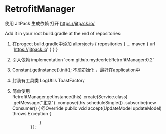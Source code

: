 # RetrofitManager


使用 JitPack 生成依赖
打开 https://jitpack.io/

Add it in your root build.gradle at the end of repositories:

1.  在progect build.gradle中添加
    allprojects {
      repositories {
        ...
        maven { url 'https://jitpack.io' }
      }
    }
    
2. 引入依赖
   implementation 'com.github.mydeerlet:RetrofitManager:0.2'

3. Constant.getInstance().init(); 不须初始化 ，最好在application中
4. 封装有工具类 LogUtils  ToastFactory

4.  简单使用  
    RetrofitManager.getInstance(this)
             .create(Service.class)
             .getMessage("北京")
             .compose(this.<UpdateModel>scheduleSingle())
             .subscribe(new Consumer<UpdateModel>() {
                    @Override
                    public void accept(UpdateModel updateModel) throws Exception {
                    
                    }
                });
